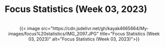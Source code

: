 # Focus Statistics (Week 03, 2023)


<!--more-->
<br/>
<div align="center">
{{< image src="https://cdn.jsdelivr.net/gh/kayak4665664/My-images/focus%20statistics/IMG_2097.JPG" title="Focus Statistics (Week 03, 2023)" alt="Focus Statistics (Week 03, 2023)">}}
</div>

